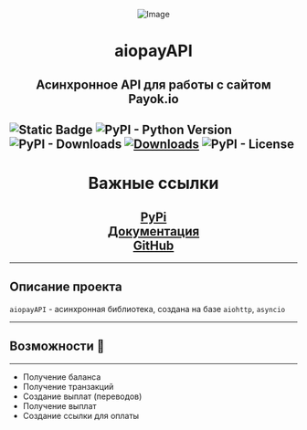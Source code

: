 
<p align="center">
  <img src="https://ic.wampi.ru/2023/10/04/LOGO.png" alt="Image"/>
</p>


<h1 align='center'><b> aiopayAPI </b>
<h2 align="center"> Асинхронное API для работы с сайтом Payok.io</h2></h1>


![Static Badge](https://img.shields.io/badge/author-xllebbSQ-blue) ![PyPI - Python Version](https://img.shields.io/pypi/pyversions/aiopayAPI) ![PyPI - Downloads](https://img.shields.io/pypi/dm/aiopayAPI) [![Downloads](https://static.pepy.tech/badge/aiopayAPI)](https://pepy.tech/project/aiopayAPI)
![PyPI - License](https://img.shields.io/pypi/l/aiopayAPI) 
-------------------------------

<h1 align="center">Важные ссылки</h1>
<h2 align="center">
  <a href="https://pypi.org/project/aiopayAPI/">PyPi</a>
  <br>
  <a href="https://aiopayapi.readthedocs.io/ru/latest/index.html">Документация</a>
  <br>
  <a href="">GitHub</a>
</h2>

------
## Описание проекта
`aiopayAPI` - асинхронная библиотека, создана на базе `aiohttp`, `asyncio`



----
## Возможности 💪
---------------------------------
- Получение баланса
- Получение транзакций
- Создание выплат (переводов)
- Получение выплат
- Создание ссылки для оплаты
